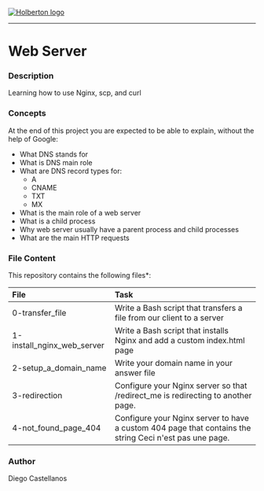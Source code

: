 [![Holberton logo](https://secure.meetupstatic.com/photos/event/6/9/5/0/600_445886960.jpeg)](https://www.holbertonschool.com/)

***

# Web Server

### Description
Learning how to use Nginx, scp, and curl

### Concepts
At the end of this project you are expected to be able to explain, without the help of Google:

* What DNS stands for
* What is DNS main role
* What are DNS record types for:
    * A
    * CNAME
    * TXT
    * MX
* What is the main role of a web server
* What is a child process
* Why web server usually have a parent process and child processes
* What are the main HTTP requests

### File Content
This repository contains the following files*:

| File | Task |
| :--- | :--- |
| 0-transfer_file | Write a Bash script that transfers a file from our client to a server |
| 1-install_nginx_web_server | Write a Bash script that installs Nginx and add a custom index.html page |
| 2-setup_a_domain_name | Write your domain name in your answer file |
| 3-redirection | Configure your Nginx server so that /redirect_me is redirecting to another page. |
| 4-not_found_page_404 | Configure your Nginx server to have a custom 404 page that contains the string Ceci n'est pas une page. |

### Author
Diego Castellanos

